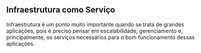 ## Infraestrutura como Serviço

Infraestrutura é um ponto muito	importante quando se trata de grandes aplicações, pois é preciso pensar em escalabilidade, gerenciamento e, principalmente, os serviços necessários para o bom	funcionamento dessas aplicações.